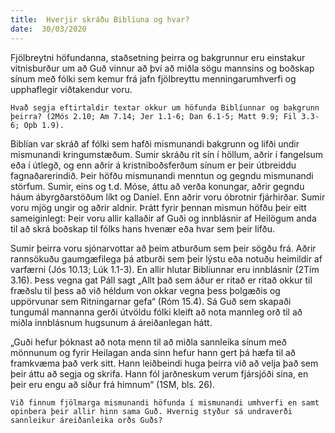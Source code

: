 ```yaml
---
title:  Hverjir skráðu Biblíuna og hvar?
date:  30/03/2020
---
```


Fjölbreytni höfundanna, staðsetning þeirra og bakgrunnur eru einstakur vitnisburður um að Guð vinnur að því að miðla sögu mannsins og boðskap sínum með fólki sem kemur frá jafn fjölbreyttu menningarumhverfi og upphaflegir viðtakendur voru.

`Hvað segja eftirtaldir textar okkur um höfunda Biblíunnar og bakgrunn þeirra? (2Mós 2.10; Am 7.14; Jer 1.1-6; Dan 6.1-5; Matt 9.9; Fil 3.3-6; Opb 1.9).`

Biblían var skráð af fólki sem hafði mismunandi bakgrunn og lifði undir mismunandi kringumstæðum. Sumir skráðu rit sín í höllum, aðrir í fangelsum eða í útlegð, og enn aðrir á kristniboðsferðum sínum er þeir útbreiddu fagnaðarerindið. Þeir höfðu mismunandi menntun og gegndu mismunandi störfum. Sumir, eins og t.d. Móse, áttu að verða konungar, aðrir gegndu háum ábyrgðarstöðum líkt og Daníel. Enn aðrir voru óbrotnir fjárhirðar. Sumir voru mjög ungir og aðrir aldnir. Þrátt fyrir þennan mismun höfðu þeir eitt sameiginlegt: Þeir voru allir kallaðir af Guði og innblásnir af Heilögum anda til að skrá boðskap til fólks hans hvenær eða hvar sem þeir lifðu.

Sumir þeirra voru sjónarvottar að þeim atburðum sem þeir sögðu frá. Aðrir rannsökuðu gaumgæfilega þá atburði sem þeir lýstu eða notuðu heimildir af varfærni (Jós 10.13; Lúk 1.1-3). En allir hlutar Biblíunnar eru innblásnir (2Tím 3.16). Þess vegna gat Páll sagt „Allt það sem áður er ritað er ritað okkur til fræðslu til þess að við héldum von okkar vegna þess þolgæðis og uppörvunar sem Ritningarnar gefa“ (Róm 15.4). Sá Guð sem skapaði tungumál mannanna gerði útvöldu fólki kleift að nota mannleg orð til að miðla innblásnum hugsunum á áreiðanlegan hátt.

„Guði hefur þóknast að nota menn til að miðla sannleika sínum með mönnunum og fyrir Heilagan anda sinn hefur hann gert þá hæfa til að framkvæma það verk sitt. Hann leiðbeindi huga þeirra við að velja það sem þeir áttu að segja og skrifa. Hann fól jarðneskum verum fjársjóði sína, en þeir eru engu að síður frá himnum“ (1SM, bls. 26).

`Við finnum fjölmarga mismunandi höfunda í mismunandi umhverfi en samt opinbera þeir allir hinn sama Guð. Hvernig styður sá undraverði sannleikur áreiðanleika orðs Guðs?`